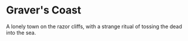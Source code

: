 Graver's Coast
=====
A lonely town on the razor cliffs, with a strange ritual of tossing the dead into the sea.